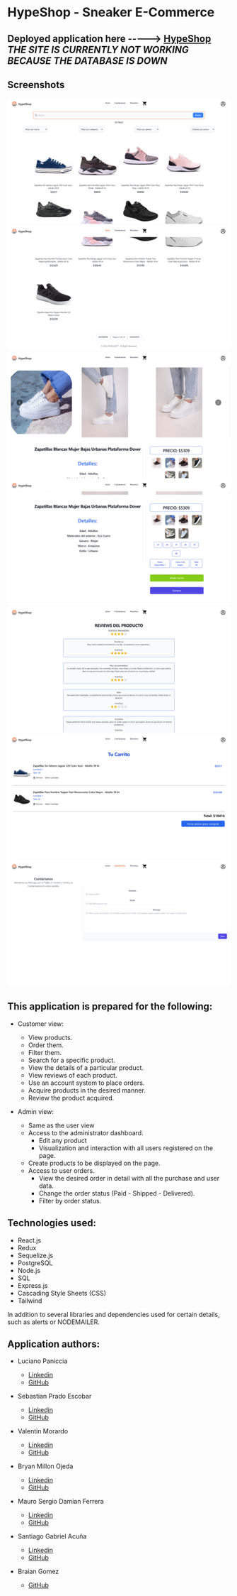 # HypeShop - Sneaker E-Commerce

## Deployed application here -----> [HypeShop](https://hype-shop.vercel.app/) *THE SITE IS CURRENTLY NOT WORKING BECAUSE THE DATABASE IS DOWN* 

## Screenshots

![Screenshot of home page](/Screenshots/Home.png)
![Screenshot of Pagination](/Screenshots/Pagination.png)
![Screenshot of Details 1](/Screenshots/Detalis1.png)
![Screenshot of  Details 2](/Screenshots/Details2.png)
![Screenshot of Reviews](/Screenshots/REVIEWS.png)
![Screenshot of Cart](/Screenshots/Cart.png)
![Screenshot of Contact](/Screenshots/Contact.png)


## This application is prepared for the following:

- Customer view:
    - View products.
    - Order them.
    - Filter them.
    - Search for a specific product.
    - View the details of a particular product.
    - View reviews of each product.
    - Use an account system to place orders.
    - Acquire products in the desired manner.
    - Review the product acquired.

- Admin view:
    - Same as the user view
    - Access to the administrator dashboard.
        - Edit any product
        - Visualization and interaction with all users registered on the page.
    - Create products to be displayed on the page.
    - Access to user orders.
        - View the desired order in detail with all the purchase and user data.
        - Change the order status (Paid - Shipped - Delivered).
        - Filter by order status.

## Technologies used:

- React.js
- Redux
- Sequelize.js
- PostgreSQL
- Node.js
- SQL
- Express.js
- Cascading Style Sheets (CSS)
- Tailwind

In addition to several libraries and dependencies used for certain details, such as alerts or NODEMAILER.

## Application authors:

- Luciano Paniccia
    - [Linkedin](https://www.linkedin.com/in/luciano-paniccia-847868232/)
    - [GitHub](https://github.com/Luciano-Paniccia-Git)

- Sebastian Prado Escobar
    - [Linkedin](https://www.linkedin.com/in/sebastian-prado-escobar-dev/)
    - [GitHub](https://github.com/sebas-pr2000)

- Valentin Morardo
    - [Linkedin](https://www.linkedin.com/in/valentin-morardo-b125ba240/)
    - [GitHub](https://github.com/Littyfever)

- Bryan Millon Ojeda
    - [Linkedin](https://www.linkedin.com/in/bryan-millon/)
    - [GitHub](https://github.com/BryanMillon)

- Mauro Sergio Damian Ferrera
    - [Linkedin](https://www.linkedin.com/in/damian-f/)
    - [GitHub](https://github.com/damianf2022)

- Santiago Gabriel Acuña
    - [Linkedin](https://www.linkedin.com/in/santiago-acu%C3%B1a-894ba9256/)
    - [GitHub](https://github.com/Santiago-Acuna)

- Braian Gomez
    - [GitHub](https://github.com/braaidg)
